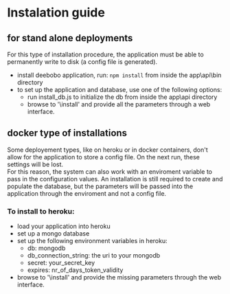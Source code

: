 # Instalation guide

## for stand alone deployments
For this type of installation procedure, the application must be able to permanently write to disk (a config file is generated).

- install deebobo application, run: `npm install` from inside the app\api\bin directory
- to set up the application and database, use one of the following options:
	- run install_db.js to initialize the db from inside the app\api directory
	- browse to '\install' and provide all the parameters through a web interface.

## docker type of installations
Some deployement types, like on heroku or in docker containers, don't allow for the application to store a config file. On the next run, these settings will be lost.  
For this reason, the system can also work with an enviroment variable to pass in the configuration values. An installation is still required to create and populate the database, but the parameters will be passed into the application through the enviroment and not a config file.

### To install to heroku:

- load your application into heroku
- set up a mongo database
- set up the following environment variables in heroku:
  - db: mongodb
  - db_connection_string: the uri to your mongodb
  - secret: your_secret_key
  - expires: nr_of_days_token_validity
- browse to '\install' and provide the missing parameters through the web interface.
